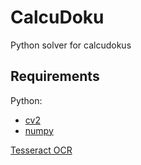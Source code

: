 # CalcuDoku
Python solver for calcudokus

## Requirements
Python:
 - [cv2](http://opencv.org/)
 - [numpy](http://www.numpy.org/)

[Tesseract OCR](https://github.com/tesseract-ocr/tesseract)
